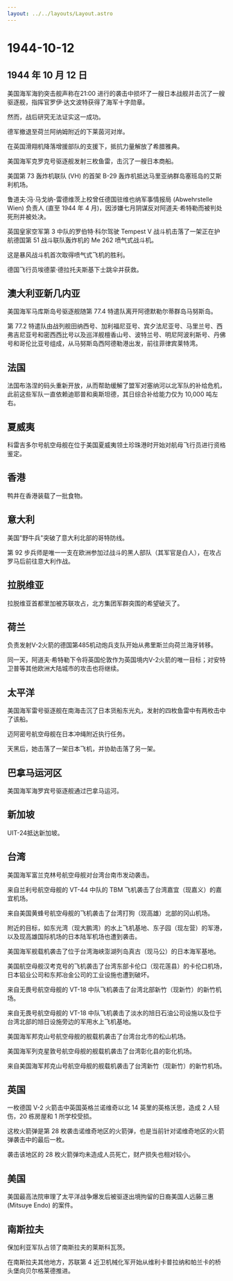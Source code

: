 ```yaml
---
layout: ../../layouts/Layout.astro
---
```


# 1944-10-12

## 1944 年 10 月 12 日

美国海军海豹突击舰声称在21:00
进行的袭击中损坏了一艘日本战舰并击沉了一艘驱逐舰，指挥官罗伊·达文波特获得了海军十字勋章。

然而，战后研究无法证实这一成功。

德军撤退至荷兰阿纳姆附近的下莱茵河对岸。

在英国滑翔机降落增援部队的支援下，抵抗力量解放了希腊雅典。

美国海军克罗克号驱逐舰发射三枚鱼雷，击沉了一艘日本商船。

美国第 73 轰炸机联队 (VH) 的首架 B-29
轰炸机抵达马里亚纳群岛塞班岛的艾斯利机场。

鲁道夫·冯·马戈纳-雷德维茨上校曾任德国驻维也纳军事情报局 (Abwehrstelle
Wien) 负责人 (直至 1944 年 4
月)，因涉嫌七月阴谋反对阿道夫·希特勒而被判处死刑并被处决。

英国皇家空军第 3 中队的罗伯特·科尔驾驶 Tempest V
战斗机击落了一架正在护航德国第 51 战斗联队轰炸机的 Me 262 喷气式战斗机。

这是暴风战斗机首次取得喷气式飞机的胜利。

德国飞行员埃德蒙·德拉托夫斯基下士跳伞并获救。

## 澳大利亚新几内亚

美国海军马库斯岛号驱逐舰随第 77.4 特遣队离开阿德默勒尔蒂群岛马努斯岛。

第 77.2
特遣队由战列舰田纳西号、加利福尼亚号、宾夕法尼亚号、马里兰号、西弗吉尼亚号和密西西比号以及巡洋舰檀香山号、波特兰号、明尼阿波利斯号、丹佛号和哥伦比亚号组成，从马努斯岛西阿德勒港出发，前往菲律宾莱特湾。

## 法国

法国布洛涅的码头重新开放，从而帮助缓解了盟军对塞纳河以北军队的补给危机，此前这些军队一直依赖迪耶普和奥斯坦德，其日综合补给能力仅为
10,000 吨左右。

## 夏威夷

科雷吉多尔号航空母舰在位于美国夏威夷领土珍珠港时开始对航母飞行员进行资格鉴定。

## 香港

鸭井在香港装载了一批食物。

## 意大利

美国"野牛兵"突破了意大利北部的哥特防线。

第 92
步兵师是唯一一支在欧洲参加过战斗的黑人部队（其军官是白人），在攻占罗马后前往意大利作战。

## 拉脱维亚

拉脱维亚首都里加被苏联攻占，北方集团军群突围的希望破灭了。

## 荷兰

负责发射V-2火箭的德国第485机动炮兵支队开始从弗里斯兰向荷兰海牙转移。

同一天，阿道夫·希特勒下令将英国伦敦作为英国境内V-2火箭的唯一目标；对安特卫普等其他欧洲大陆城市的攻击也将继续。

## 太平洋

美国海军雷号驱逐舰在南海击沉了日本货船东光丸，发射的四枚鱼雷中有两枚击中了该船。

迈阿密号航空母舰在日本冲绳附近执行任务。

天黑后，她击落了一架日本飞机，并协助击落了另一架。

## 巴拿马运河区

美国海军海罗宾号驱逐舰通过巴拿马运河。

## 新加坡

UIT-24抵达新加坡。

## 台湾

美国海军富兰克林号航空母舰对台湾台南市发动袭击。

来自兰利号航空母舰的 VT-44 中队的 TBM
飞机袭击了台湾嘉宜（现嘉义）的嘉宜机场。

来自美国黄蜂号航空母舰的飞机袭击了台湾打狗（现高雄）北部的冈山机场。

附近的目标，如东光湾（现大鹏湾）的水上飞机基地、东子园（现左营）的军港，以及现高雄国际机场的日本陆军机场也遭到袭击。

美国海军舰载机袭击了位于台湾海峡澎湖列岛真古（现马公）的日本海军基地。

美国航空母舰汉考克号的飞机袭击了台湾东部卡伦口（现花莲县）的卡伦口机场，日本铝业公司和东邦冶金公司的工业设施也遭到破坏。

来自无畏号航空母舰的 VT-18
中队飞机袭击了台湾北部新竹（现新竹）的新竹机场。

来自无畏号航空母舰的 VT-18
中队飞机袭击了淡水的旭日石油公司设施以及位于台湾北部的旭日设施旁边的军用水上飞机基地。

美国海军邦克山号航空母舰的舰载机袭击了台湾台北市的松山机场。

美国海军列克星敦号航空母舰的舰载机袭击了台湾彰化县的彰化机场。

来自美国海军邦克山号航空母舰的舰载机袭击了台湾新竹（现新竹）的新竹机场。

## 英国

一枚德国 V-2 火箭击中英国英格兰诺维奇以北 14 英里的英格沃思，造成 2
人轻伤，20 栋房屋和 1 所学校受损。

这枚火箭弹是第 28
枚袭击诺维奇地区的火箭弹，也是当前针对诺维奇地区的火箭弹袭击中的最后一枚。

袭击该地区的 28 枚火箭弹均未造成人员死亡，财产损失也相对较小。

## 美国

美国最高法院审理了太平洋战争爆发后被驱逐出境拘留的日裔美国人远藤三惠
(Mitsuye Endo) 的案件。

## 南斯拉夫

保加利亚军队占领了南斯拉夫的莱斯科瓦茨。

在南斯拉夫其他地方，苏联第 4
近卫机械化军开始从维利卡普拉纳和帕兰卡的桥头堡向贝尔格莱德推进。
